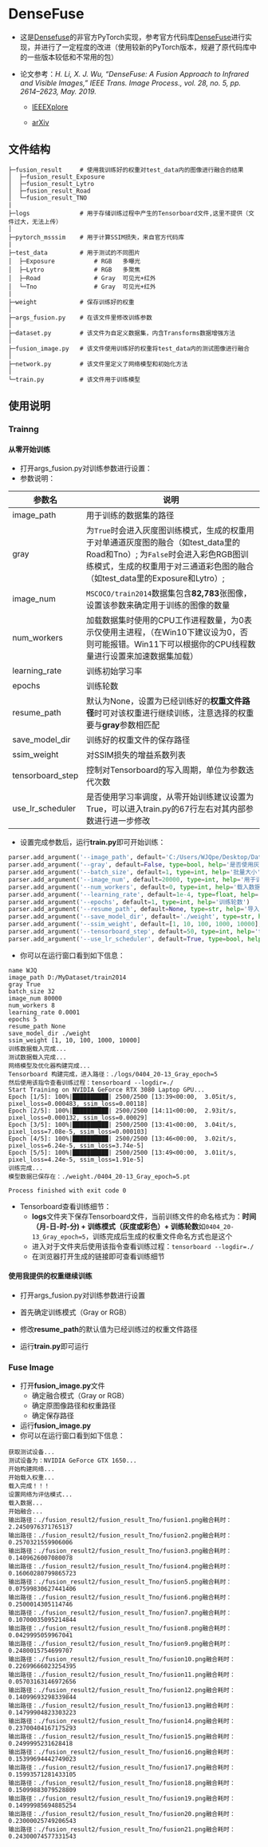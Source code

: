 # DenseFuse

* 这是[Densefuse](https://arxiv.org/abs/1804.08361)的非官方PyTorch实现，参考官方代码库[DenseFuse](https://github.com/hli1221/imagefusion_densefuse)进行实现，并进行了一定程度的改进（使用较新的PyTorch版本，规避了原代码库中的一些版本较低和不常用的包）

* 论文参考：*H. Li, X. J. Wu, “DenseFuse: A Fusion Approach to Infrared and Visible Images,” IEEE Trans. Image Process., vol. 28, no. 5, pp. 2614–2623, May. 2019.*

  - [IEEEXplore](https://ieeexplore.ieee.org/document/8580578)

  - [arXiv](https://arxiv.org/abs/1804.08361)

## 文件结构

```shell
├─fusion_result     # 使用我训练好的权重对test_data内的图像进行融合的结果 
│  ├─fusion_result_Exposure
│  ├─fusion_result_Lytro
│  ├─fusion_result_Road
│  └─fusion_result_TNO
|
├─logs           	# 用于存储训练过程中产生的Tensorboard文件,这里不提供（文件过大，无法上传）
│  
├─pytorch_msssim 	# 用于计算SSIM损失，来自官方代码库
|
├─test_data      	# 用于测试的不同图片
│  ├─Exposure      		# RGB   多曝光
│  ├─Lytro         		# RGB   多聚焦 
│  ├─Road          		# Gray  可见光+红外
│  └─Tno           		# Gray  可见光+红外
|
├─weight         	# 保存训练好的权重
│ 
├─args_fusion.py 	# 在该文件里修改训练参数
│ 
├─dataset.py        # 该文件为自定义数据集，内含Transforms数据增强方法
│ 
├─fusion_image.py   # 该文件使用训练好的权重将test_data内的测试图像进行融合
│ 
├─network.py        # 该文件里定义了网络模型和初始化方法
│ 
└─train.py          # 该文件用于训练模型

```



## 使用说明

### Trainng

#### 从零开始训练

* 打开args_fusion.py对训练参数进行设置：
* 参数说明：

| 参数名           | 说明                                                         |
| ---------------- | ------------------------------------------------------------ |
| image_path       | 用于训练的数据集的路径                                       |
| gray             | 为`True`时会进入灰度图训练模式，生成的权重用于对单通道灰度图的融合（如test_data里的Road和Tno）; 为`False`时会进入彩色RGB图训练模式，生成的权重用于对三通道彩色图的融合（如test_data里的Exposure和Lytro）; |
| image_num        | `MSCOCO/train2014`数据集包含**82,783**张图像，设置该参数来确定用于训练的图像的数量 |
| num_workers      | 加载数据集时使用的CPU工作进程数量，为0表示仅使用主进程，（在Win10下建议设为0，否则可能报错。Win11下可以根据你的CPU线程数量进行设置来加速数据集加载） |
| learning_rate    | 训练初始学习率                                               |
| epochs           | 训练轮数                                                     |
| resume_path      | 默认为None，设置为已经训练好的**权重文件路径**时可对该权重进行继续训练，注意选择的权重要与**gray**参数相匹配 |
| save_model_dir   | 训练好的权重文件的保存路径                                   |
| ssim_weight      | 对SSIM损失的增益系数列表                                     |
| tensorboard_step | 控制对Tensorboard的写入周期，单位为参数迭代次数              |
| use_lr_scheduler | 是否使用学习率调度，从零开始训练建议设置为True，可以进入train.py的67行左右对其内部参数进行进一步修改 |

* 设置完成参数后，运行**train.py**即可开始训练：

```python
parser.add_argument('--image_path', default='C:/Users/WJQpe/Desktop/DataSets/MSCOCO/train2014', type=str, help='训练集路径')
parser.add_argument('--gray', default=False, type=bool, help='是否使用灰度模式')
parser.add_argument('--batch_size', default=1, type=int, help='批量大小')
parser.add_argument('--image_num', default=20000, type=int, help='用于训练的图像数量')
parser.add_argument('--num_workers', default=0, type=int, help='载入数据集所调用的cpu线程数')
parser.add_argument('--learning_rate', default=1e-4, type=float, help='学习率')
parser.add_argument('--epochs', default=1, type=int, help='训练轮数')
parser.add_argument('--resume_path', default=None, type=str, help='导入已训练好的模型路径')
parser.add_argument('--save_model_dir', default='./weight', type=str, help='保存权重的路径')
parser.add_argument('--ssim_weight', default=[1, 10, 100, 1000, 10000], type=list, help='ssim损失的权重')
parser.add_argument('--tensorboard_step', default=50, type=int, help='tensorboard的更新步数')
parser.add_argument('--use_lr_scheduler', default=True, type=bool, help='是否使用学习率调度')
```

* 你可以在运行窗口看到如下信息：

```
name WJQ
image_path D:/MyDataset/train2014
gray True
batch_size 32
image_num 80000
num_workers 8
learning_rate 0.0001
epochs 5
resume_path None
save_model_dir ./weight
ssim_weight [1, 10, 100, 1000, 10000]
训练数据载入完成...
测试数据载入完成...
网络模型及优化器构建完成...
Tensorboard 构建完成，进入路径：./logs/0404_20-13_Gray_epoch=5
然后使用该指令查看训练过程：tensorboard --logdir=./
Start Training on NVIDIA GeForce RTX 3080 Laptop GPU...
Epoch [1/5]: 100%|██████████| 2500/2500 [13:39<00:00,  3.05it/s, pixel_loss=0.000483, ssim_loss=0.00118]
Epoch [2/5]: 100%|██████████| 2500/2500 [14:11<00:00,  2.93it/s, pixel_loss=0.000132, ssim_loss=0.00029]
Epoch [3/5]: 100%|██████████| 2500/2500 [13:41<00:00,  3.04it/s, pixel_loss=7.08e-5, ssim_loss=0.000103]
Epoch [4/5]: 100%|██████████| 2500/2500 [13:46<00:00,  3.02it/s, pixel_loss=6.24e-5, ssim_loss=3.74e-5]
Epoch [5/5]: 100%|██████████| 2500/2500 [13:49<00:00,  3.01it/s, pixel_loss=4.24e-5, ssim_loss=1.91e-5]
训练完成...
模型数据已保存在：./weight./0404_20-13_Gray_epoch=5.pt

Process finished with exit code 0
```

* Tensorboard查看训练细节：
  * **logs**文件夹下保存Tensorboard文件，当前训练文件的命名格式为：**时间（月-日-时-分) + 训练模式（灰度或彩色）+ 训练轮数**如`0404_20-13_Gray_epoch=5`，训练完成后生成的权重文件命名方式也是这个
  * 进入对于文件夹后使用该指令查看训练过程：`tensorboard --logdir=./`
  * 在浏览器打开生成的链接即可查看训练细节

#### 使用我提供的权重继续训练

* 打开args_fusion.py对训练参数进行设置
* 首先确定训练模式（Gray or RGB）
* 修改**resume_path**的默认值为已经训练过的权重文件路径

* 运行**train.py**即可运行



### Fuse Image

* 打开**fusion_image.py**文件
  * 确定融合模式（Gray or RGB）
  * 确定原图像路径和权重路径
  * 确定保存路径
* 运行**fusion_image.py**
* 你可以在运行窗口看到如下信息：

```shell
获取测试设备...
测试设备为：NVIDIA GeForce GTX 1650...
开始构建网络...
开始载入权重...
载入完成！！！
设置网络为评估模式...
载入数据...
开始融合...
输出路径：./fusion_result2/fusion_result_Tno/fusion1.png融合耗时：2.2450976371765137
输出路径：./fusion_result2/fusion_result_Tno/fusion2.png融合耗时：0.2570321559906006
输出路径：./fusion_result2/fusion_result_Tno/fusion3.png融合耗时：0.1409626007080078
输出路径：./fusion_result2/fusion_result_Tno/fusion4.png融合耗时：0.16060280799865723
输出路径：./fusion_result2/fusion_result_Tno/fusion5.png融合耗时：0.07599830627441406
输出路径：./fusion_result2/fusion_result_Tno/fusion6.png融合耗时：0.2500014305114746
输出路径：./fusion_result2/fusion_result_Tno/fusion7.png融合耗时：0.10700035095214844
输出路径：./fusion_result2/fusion_result_Tno/fusion8.png融合耗时：0.0429995059967041
输出路径：./fusion_result2/fusion_result_Tno/fusion9.png融合耗时：0.2480015754699707
输出路径：./fusion_result2/fusion_result_Tno/fusion10.png融合耗时：0.22699666023254395
输出路径：./fusion_result2/fusion_result_Tno/fusion11.png融合耗时：0.05703163146972656
输出路径：./fusion_result2/fusion_result_Tno/fusion12.png融合耗时：0.14099693298339844
输出路径：./fusion_result2/fusion_result_Tno/fusion13.png融合耗时：0.14799904823303223
输出路径：./fusion_result2/fusion_result_Tno/fusion14.png融合耗时：0.23700404167175293
输出路径：./fusion_result2/fusion_result_Tno/fusion15.png融合耗时：0.2499995231628418
输出路径：./fusion_result2/fusion_result_Tno/fusion16.png融合耗时：0.15399694442749023
输出路径：./fusion_result2/fusion_result_Tno/fusion17.png融合耗时：0.15993571281433105
输出路径：./fusion_result2/fusion_result_Tno/fusion18.png融合耗时：0.15099883079528809
输出路径：./fusion_result2/fusion_result_Tno/fusion19.png融合耗时：0.14999985694885254
输出路径：./fusion_result2/fusion_result_Tno/fusion20.png融合耗时：0.23000025749206543
输出路径：./fusion_result2/fusion_result_Tno/fusion21.png融合耗时：0.24300074577331543
```












